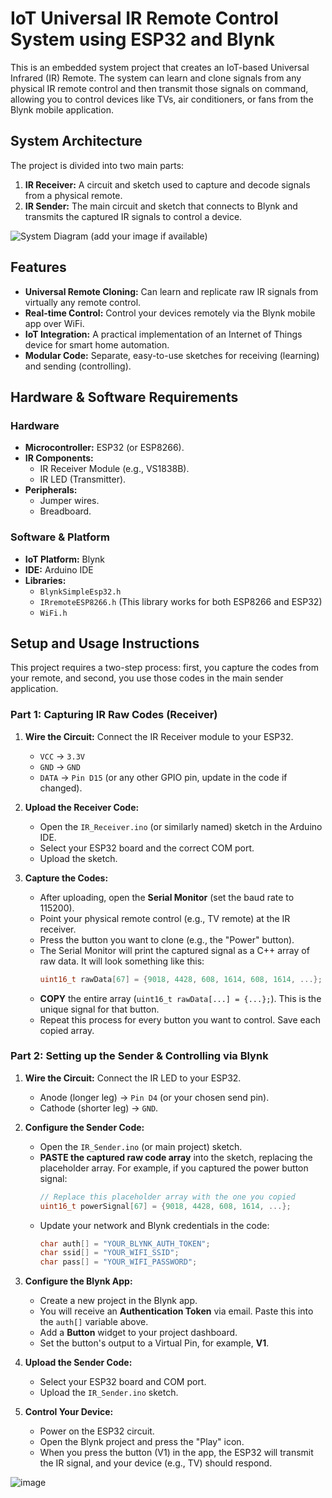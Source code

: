 # **IoT Universal IR Remote Control System using ESP32 and Blynk**

This is an embedded system project that creates an IoT-based Universal Infrared (IR) Remote. The system can learn and clone signals from any physical IR remote control and then transmit those signals on command, allowing you to control devices like TVs, air conditioners, or fans from the Blynk mobile application.

## **System Architecture**

The project is divided into two main parts:
1.  **IR Receiver:** A circuit and sketch used to capture and decode signals from a physical remote.
2.  **IR Sender:** The main circuit and sketch that connects to Blynk and transmits the captured IR signals to control a device.

![System Diagram (add your image if available)](https://via.placeholder.com/600x300.png?text=Your+System+Diagram)

## **Features**

- **Universal Remote Cloning:** Can learn and replicate raw IR signals from virtually any remote control.
- **Real-time Control:** Control your devices remotely via the Blynk mobile app over WiFi.
- **IoT Integration:** A practical implementation of an Internet of Things device for smart home automation.
- **Modular Code:** Separate, easy-to-use sketches for receiving (learning) and sending (controlling).

## **Hardware & Software Requirements**

### **Hardware**
- **Microcontroller:** ESP32 (or ESP8266).
- **IR Components:**
    - IR Receiver Module (e.g., VS1838B).
    - IR LED (Transmitter).
- **Peripherals:**
    - Jumper wires.
    - Breadboard.

### **Software & Platform**
- **IoT Platform:** Blynk
- **IDE:** Arduino IDE
- **Libraries:**
    - `BlynkSimpleEsp32.h`
    - `IRremoteESP8266.h` (This library works for both ESP8266 and ESP32)
    - `WiFi.h`

## **Setup and Usage Instructions**

This project requires a two-step process: first, you capture the codes from your remote, and second, you use those codes in the main sender application.

### **Part 1: Capturing IR Raw Codes (Receiver)**

1.  **Wire the Circuit:** Connect the IR Receiver module to your ESP32.
    - `VCC` -> `3.3V`
    - `GND` -> `GND`
    - `DATA` -> `Pin D15` (or any other GPIO pin, update in the code if changed).

2.  **Upload the Receiver Code:**
    - Open the `IR_Receiver.ino` (or similarly named) sketch in the Arduino IDE.
    - Select your ESP32 board and the correct COM port.
    - Upload the sketch.

3.  **Capture the Codes:**
    - After uploading, open the **Serial Monitor** (set the baud rate to 115200).
    - Point your physical remote control (e.g., TV remote) at the IR receiver.
    - Press the button you want to clone (e.g., the "Power" button).
    - The Serial Monitor will print the captured signal as a C++ array of raw data. It will look something like this:
      ```cpp
      uint16_t rawData[67] = {9018, 4428, 608, 1614, 608, 1614, ...};
      ```
    - **COPY** the entire array (`uint16_t rawData[...] = {...};`). This is the unique signal for that button.
    - Repeat this process for every button you want to control. Save each copied array.

### **Part 2: Setting up the Sender & Controlling via Blynk**

1.  **Wire the Circuit:** Connect the IR LED to your ESP32.
    - Anode (longer leg) -> `Pin D4` (or your chosen send pin).
    - Cathode (shorter leg) -> `GND`.

2.  **Configure the Sender Code:**
    - Open the `IR_Sender.ino` (or main project) sketch.
    - **PASTE the captured raw code array** into the sketch, replacing the placeholder array. For example, if you captured the power button signal:
      ```cpp
      // Replace this placeholder array with the one you copied
      uint16_t powerSignal[67] = {9018, 4428, 608, 1614, ...};
      ```
    - Update your network and Blynk credentials in the code:
      ```cpp
      char auth[] = "YOUR_BLYNK_AUTH_TOKEN";
      char ssid[] = "YOUR_WIFI_SSID";
      char pass[] = "YOUR_WIFI_PASSWORD";
      ```

3.  **Configure the Blynk App:**
    - Create a new project in the Blynk app.
    - You will receive an **Authentication Token** via email. Paste this into the `auth[]` variable above.
    - Add a **Button** widget to your project dashboard.
    - Set the button's output to a Virtual Pin, for example, **V1**.

4.  **Upload the Sender Code:**
    - Select your ESP32 board and COM port.
    - Upload the `IR_Sender.ino` sketch.

5.  **Control Your Device:**
    - Power on the ESP32 circuit.
    - Open the Blynk project and press the "Play" icon.
    - When you press the button (V1) in the app, the ESP32 will transmit the IR signal, and your device (e.g., TV) should respond.

![image](https://github.com/user-attachments/assets/8d020380-cce1-4f6d-8767-3e839dc2863a)
